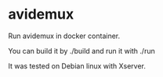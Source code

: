 # avidemux

Run avidemux in docker container.

You can build it by ./build and run it with ./run

It was tested on Debian linux with Xserver.
